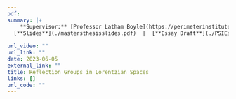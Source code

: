 ```yaml
---
pdf:
summary: |+
    **Supervisor:** [Professor Latham Boyle](https://perimeterinstitute.ca/people/latham-boyle). **Master's Essay.** Towards constructing a mathematical framework to generalise the use of reflection groups in classifying discrete symmetries of Lorentzian spaces. We present a generalisation of the notion of crystallographic symmetry, an important property in the classical study of lattices and reflection groups, and then demonstrate substantial differences between reflection groups in Euclidean spaces vs Lorentzian spaces. 
  [**Slides**](./mastersthesisslides.pdf)  |  [**Essay Draft**](./PSIEssay2023.pdf)
  
url_video: ""
url_link: ""
date: 2023-06-05
external_link: ""
title: Reflection Groups in Lorentzian Spaces
links: []
url_code: ""
---
```


